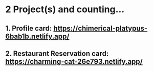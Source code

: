 # 2 Project(s) and counting...

## 1. Profile card: https://chimerical-platypus-6bab1b.netlify.app/
## 2. Restaurant Reservation card: https://charming-cat-26e793.netlify.app/
